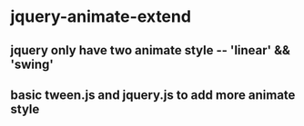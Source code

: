 # jquery-animate-extend

## jquery only have two animate style -- 'linear' && 'swing'

## basic tween.js and jquery.js to add more animate style


